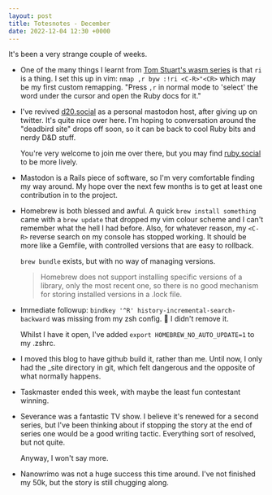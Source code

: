 ```yaml
---
layout: post
title: Totesnotes - December
date: 2022-12-04 12:30 +0000
---
```


It's been a very strange couple of weeks.

* One of the many things I learnt from [Tom Stuart's wasm series][wasm] is that
  `ri` is a thing. I set this up in vim: `nmap ,r byw :!ri <C-R>"<CR>` which
  may be my first custom remapping. "Press `,r` in normal mode to 'select' the
  word under the cursor and open the Ruby docs for it."
* I've revived [d20.social] as a personal mastodon host, after giving up
  on twitter. It's quite nice over here. I'm hoping to conversation around the
  "deadbird site" drops off soon, so it can be back to cool Ruby bits and nerdy
  D&D stuff.

  You're very welcome to join me over there, but you may find [ruby.social] to
  be more lively.
* Mastodon is a Rails piece of software, so I'm very comfortable finding my way
  around. My hope over the next few months is to get at least one contribution
  in to the project.
* Homebrew is both blessed and awful. A quick `brew install something` came
  with a `brew update` that dropped my vim colour scheme and I can't remember
  what the hell I had before. Also, for whatever reason, my `<C-R>` reverse
  search on my console has stopped working. It should be more like a Gemfile,
  with controlled versions that are easy to rollback.

  `brew bundle` exists, but with no way of managing versions.

  > Homebrew does not support installing specific versions of a library, only
  > the most recent one, so there is no good mechanism for storing installed
  > versions in a .lock file.
* Immediate followup: `bindkey '^R' history-incremental-search-backward` was
  missing from my zsh config. :shrug: I didn't remove it.

  Whilst I have it open, I've added `export HOMEBREW_NO_AUTO_UPDATE=1` to my
  .zshrc.
* I moved this blog to have github build it, rather than me. Until now, I only
  had the \_site directory in git, which felt dangerous and the opposite of
  what normally happens.
* Taskmaster ended this week, with maybe the least fun contestant winning.
* Severance was a fantastic TV show. I believe it's renewed for a second
  series, but I've been thinking about if stopping the story at the end of
  series one would be a good writing tactic. Everything sort of resolved, but
  not quite.

  Anyway, I won't say more.
* Nanowrimo was not a huge success this time around. I've not finished my 50k,
  but the story is still chugging along.

[wasm]: https://www.youtube.com/playlist?list=PLGinoXCc3xS24Zy-Nj-5PjdFgbOctcHjH
[d20.social]: https://d20.social/shane
[ruby.social]: https://ruby.social

